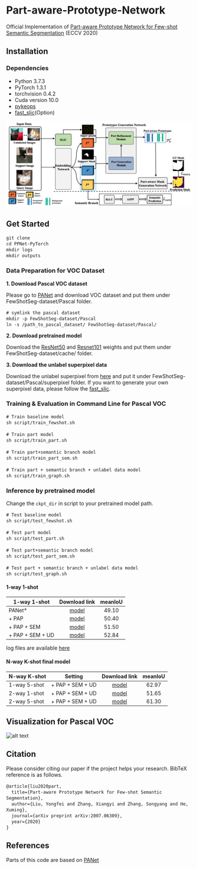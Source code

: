 # Part-aware-Prototype-Network
Official Implementation of [Part-aware Prototype Network for Few-shot Semantic Segmentation](https://arxiv.org/pdf/2007.06309.pdf) (ECCV 2020)


## Installation

### Dependencies
* Python 3.7.3
* PyTorch 1.3.1
* torchvision 0.4.2
* Cuda version 10.0
* [pykeops](https://www.kernel-operations.io/keops/python/installation.html)
* [fast_slic](https://github.com/Algy/fast-slic)(Option)

![alt text](demo/overview.png)


## Get Started
```
git clone 
cd PPNet-PyTorch
mkdir logs
mkdir outputs
```

### Data Preparation for VOC Dataset
**1. Download Pascal VOC dataset**

Please go to [PANet](https://github.com/kaixin96/PANet) and download VOC dataset
and put them under FewShotSeg-dataset/Pascal folder.
```
# symlink the pascal dataset
mkdir -p FewShotSeg-dataset/Pascal
ln -s /path_to_pascal_dataset/ FewShotSeg-dataset/Pascal/
```

**2. Download pretrained model**

Download the [ResNet50](https://download.pytorch.org/models/resnet50-19c8e357.pth) 
and [Resnet101](https://download.pytorch.org/models/resnet50-19c8e357.pth)
weights and put them under FewShotSeg-dataset/cache/ folder.

**3. Download the unlabel superpixel data**

Download the unlabel superpixel from [here](https://drive.google.com/file/d/1732jFI0qQBkGyjlWVExxyZYSru7HACkP/view?usp=sharing) and 
put it under FewShotSeg-dataset/Pascal/superpixel folder.
If you want to generate your own superpixel data, please follow the [fast_slic](https://github.com/Algy/fast-slic).


### Training & Evaluation in Command Line for Pascal VOC
```
# Train baseline model 
sh script/train_fewshot.sh

# Train part model
sh script/train_part.sh

# Train part+semantic branch model
sh script/train_part_sem.sh

# Train part + semantic branch + unlabel data model
sh script/train_graph.sh

```

### Inference by pretrained model
Change the ```ckpt_dir``` in script to your pretrained model path.
```
# Test baseline model 
sh script/test_fewshot.sh

# Test part model
sh script/test_part.sh

# Test part+semantic branch model
sh script/test_part_sem.sh

# Test part + semantic branch + unlabel data model
sh script/test_graph.sh
```
#### 1-way 1-shot 
|   1-way 1-shot | Download link             |        meanIoU                                | 
|-----------------------|:--------------------------------------------------:|:--------------------------------------------------:|
| PANet* | [model](https://drive.google.com/drive/folders/1OrVJ74LbhgUhIOp8nen79Yv56esO4an4?usp=sharing)           |  49.10  |
| + PAP | [model](https://drive.google.com/drive/folders/1cZBV-v8uvbmWPhiAlBDyYUT8MoT6zzto?usp=sharing)            |  50.40  | 
| + PAP + SEM | [model](https://drive.google.com/drive/folders/1MDy_-Mt4lLyUWPhXOTcssrT5R0rI6IPZ?usp=sharing)      |  51.50  |
| + PAP + SEM + UD | [model](https://drive.google.com/drive/folders/1gbgYrTTcdkaS48C6ohlSc0NhK26wdoV_?usp=sharing) |  52.84  |

log files are available [here](https://drive.google.com/drive/folders/1mXidsz9WtUFjx9OEw94N2oN3mDT-I6ix?usp=sharing)

#### N-way K-shot final model 

|   N-way K-shot | Setting | Download link             |        meanIoU                                | 
|-----------------------|:--------------------------------------------------:|:--------------------------------------------------:|:--------------------------------------------------:|
| 1-way 5-shot | + PAP + SEM + UD | [model](https://drive.google.com/drive/folders/1axevPqPjtYOhCAgC5EqwyuvqGEdRl-qe?usp=sharing)            |  62.97  |
| 2-way 1-shot | + PAP + SEM + UD | [model](https://drive.google.com/drive/folders/1WVQNXkmgoei6VkzC29uGJi5fIqYLLt4T?usp=sharing)            |  51.65  | 
| 2-way 5-shot | + PAP + SEM + UD | [model](https://drive.google.com/drive/folders/1kecVIVW4b6dxX4VFpWX2kF1tn8LUGCmR?usp=sharing)            |  61.30  |


## Visualization for Pascal VOC
![alt text](demo/vis.png)

## Citation
Please consider citing our paper if the project helps your research. BibTeX reference is as follows.
```
@article{liu2020part,
  title={Part-aware Prototype Network for Few-shot Semantic Segmentation},
  author={Liu, Yongfei and Zhang, Xiangyi and Zhang, Songyang and He, Xuming},
  journal={arXiv preprint arXiv:2007.06309},
  year={2020}
}
```

## References
Parts of this code are based on [PANet](https://github.com/kaixin96/PANet)

